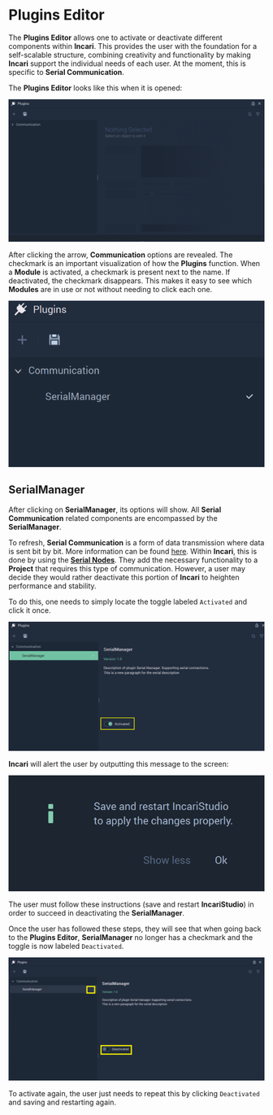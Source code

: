 # Plugins Editor

The **Plugins Editor** allows one to activate or deactivate different components within **Incari**. This provides the user with the foundation for a self-scalable structure, combining creativity and functionality by making **Incari** support the individual needs of each user. At the moment, this is specific to **Serial Communication**.

The **Plugins Editor** looks like this when it is opened: 

![](../.gitbook/assets/pluginsstart.png)

After clicking the arrow, **Communication** options are revealed. The checkmark is an important visualization of how the **Plugins** function. When a **Module** is activated, a checkmark is present next to the name. If deactivated, the checkmark disappears. This makes it easy to see which **Modules** are in use or not without needing to click each one. 

![](../.gitbook/assets/pluginsserialmanager.png)

## SerialManager 

After clicking on **SerialManager**, its options will show. All **Serial Communication** related components are encompassed by the **SerialManager**. 

To refresh, **Serial Communication** is a form of data transmission where data is sent bit by bit. More information can be found [here](https://en.wikipedia.org/wiki/Serial_communication). Within **Incari**, this is done by using the [**Serial Nodes**](../toolbox/communication/serial/README.md). They add the necessary functionality to a **Project** that requires this type of communication. However, a user may decide they would rather deactivate this portion of **Incari** to heighten performance and stability. 

To do this, one needs to simply locate the toggle labeled `Activated` and click it once.  

![](../.gitbook/assets/pluginsserialmanageropen.png)

**Incari** will alert the user by outputting this message to the screen:

![](../.gitbook/assets/pluginsserialmanageroffmessage.png)

The user must follow these instructions (save and restart **IncariStudio**) in order to succeed in deactivating the **SerialManager**. 

Once the user has followed these steps, they will see that when going back to the **Plugins Editor**, **SerialManager** no longer has a checkmark and the toggle is now labeled `Deactivated`. 

![](../.gitbook/assets/deactivated1.png)

To activate again, the user just needs to repeat this by clicking `Deactivated` and saving and restarting again. 

